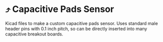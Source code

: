 # :arrow_heading_up: Capacitive Pads Sensor
Kicad files to make a custom capacitive pads sensor. Uses standard male header pins with 0.1 inch pitch, so can be directly inserted into many capacitive breakout boards. 
